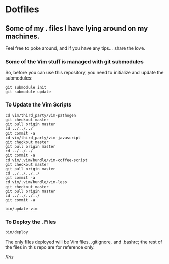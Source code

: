 Dotfiles
========

Some of my . files I have lying around on my machines.
------------------------------------------------------

Feel free to poke around, and if you have any tips... share the love.

### Some of the Vim stuff is managed with git submodules

So, before you can use this repository, you need to initialize and update the submodules:

    git submodule init
    git submodule update

### To Update the Vim Scripts

	cd vim/third_party/vim-pathogen
	git checkout master
	git pull origin master
	cd ../../../
	git commit -a
	cd vim/third_party/vim-javascript
	git checkout master
	git pull origin master
	cd ../../../
	git commit -a
	cd vim/.vim/bundle/vim-coffee-script
	git checkout master
	git pull origin master
	cd ../../../../
	git commit -a
	cd vim/.vim/bundle/vim-less
	git checkout master
	git pull origin master
	cd ../../../../
	git commit -a

	bin/update-vim

### To Deploy the . Files

    bin/deploy

The only files deployed will be Vim files, .gitignore, and .bashrc; the rest of the files in this repo are for reference only.

*Kris*

